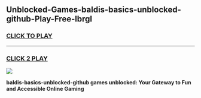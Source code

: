 
## Unblocked-Games-baldis-basics-unblocked-github-Play-Free-lbrgl
<h3>
<a href="https://premium76.site?title=baldis-basics-unblocked-github&ref=19M">CLICK TO PLAY</a></h3>
<hr>

<h3>
<a href="https://premium76.site?title=baldis-basics-unblocked-github&ref=19M">CLICK 2 PLAY</a>
  
</h3>

<a href="https://premium76.site?title=baldis-basics-unblocked-github&ref=19M"><img src="https://clearcache.store/games.png"></a>


**baldis-basics-unblocked-github games unblocked: Your Gateway to Fun and Accessible Online Gaming**
